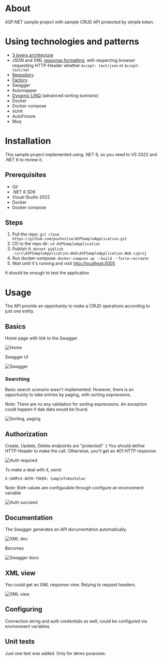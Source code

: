 # About
ASP.NET sample project with sample CRUD API protected by simple token.

# Using technologies and patterns
* [3 layers architecture](https://github.com/pushnitsa/ASPSampleApplication/tree/main/src)
* JSON and XML [response formatting](https://github.com/pushnitsa/ASPSampleApplication/blob/main/src/ASPSampleApplication.Web/Startup.cs#L34), with respecting browser requesting HTTP-Header whether ```Accept: text/json``` or ```Accept: text/xml```
* [Repository](https://github.com/pushnitsa/ASPSampleApplication/tree/main/src/ASPSampleApplication.Data/Repositories)
* [Factory](https://github.com/pushnitsa/ASPSampleApplication/blob/main/src/ASPSampleApplication.Web/Startup.cs#L80)
* Swagger
* Automapper
* [Dynamic LINQ](https://dynamic-linq.net/) (advanced sorting scenario)
* Docker
* Docker compose
* xUnit
* AutoFixture
* Moq

# Installation
This sample project implemented using .NET 6, so you need to VS 2022 and .NET 6 to review it.

## Prerequisites
* Git
* .NET 6 SDK
* Visual Studio 2022
* Docker
* Docker compose

## Steps
1. Pull the repo: ```git clone https://github.com/pushnitsa/ASPSampleApplication.git```
2. CD to the repo dir: ```cd ASPSampleApplication```
3. Publish it: ```dotnet publish .\src\ASPSampleApplication.Web\ASPSampleApplication.Web.csproj```
4. Run docker-compose: ```docker-compose up --build --force-recreate```
5. Wait until it's running and visit [http://localhost:5005](http://localhost:5005)

It should be enough to test the application

# Usage
The API provide an opportunity to make a CRUD operations according to just one entity.

## Basics
Home page with link to the Swagger

![Home](docs/images/home.png)

Swagger UI

![Swagger](docs/images/swagger.png)

### Searching
Basic search scenario wasn't implemented.
However, there is an opportunity to take entries by paging, with sorting expressions.

Note: There are no any validation for sorting expressions. An exception could happen if dab data would be found.

![Sorting, paging](docs/images/sorting_paging.png)

## Authorization
Create, Update, Delete endpoints are "protected" :)
You should define HTTP-Header to make the call.
Otherwise, you'll get an 401 HTTP response.

![Auth required](docs/images/auth_required.png)

To make a deal with it, send:
```
X-SAMPLE-AUTH-TOKEN: SampleTokenValue
```
Note: Both values are configurable through configure an environment variable

![Auth succeed](docs/images/successful_auth.png)

## Documentation
The Swagger generates an API documentation automatically.

![XML doc](docs/images/xml_doc.png)

Becomes

![Swagger docs](docs/images/swagger_doc.png)

## XML view
You could get an XML response view. Relying to request headers.

![XML view](docs/images/xml.png)

## Configuring
Connection string and auth credentials as well, could be configured via environment variables.

## Unit tests
Just one test was added. Only for demo purposes.